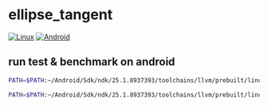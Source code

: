 # ellipse_tangent

[![Linux](https://github.com/burbokop/ellipse_tangent/actions/workflows/linux.yml/badge.svg)](https://github.com/burbokop/ellipse_tangent/actions/workflows/linux.yml)
[![Android](https://github.com/burbokop/ellipse_tangent/actions/workflows/android.yml/badge.svg)](https://github.com/burbokop/ellipse_tangent/actions/workflows/android.yml)

## run test & benchmark on android
```bash
PATH=$PATH:~/Android/Sdk/ndk/25.1.8937393/toolchains/llvm/prebuilt/linux-x86_64/bin cargo test --target armv7-linux-androideabi
```
```bash
PATH=$PATH:~/Android/Sdk/ndk/25.1.8937393/toolchains/llvm/prebuilt/linux-x86_64/bin cargo bench --target armv7-linux-androideabi
```
